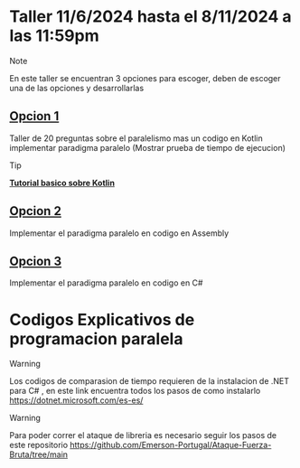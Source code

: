 # Taller 11/6/2024 hasta el 8/11/2024 a las 11:59pm

>[!NOTE]
>En este taller se encuentran 3 opciones para escoger, deben de escoger una de las opciones y desarrollarlas

## [Opcion 1](https://github.com/samuelleyton2006/ParadigmaProgramacionParalelo/tree/main/Taller%20Paralelismo/Opcion%201)

Taller de 20 preguntas sobre el paralelismo mas un codigo en Kotlin implementar paradigma paralelo (Mostrar prueba de tiempo de ejecucion)

>[!TIP]
>[**Tutorial basico sobre Kotlin**](https://learnxinyminutes.com/docs/es-es/kotlin-es/)

## [Opcion 2](https://github.com/samuelleyton2006/ParadigmaProgramacionParalelo/tree/main/Taller%20Paralelismo/Opcion2)

Implementar el paradigma paralelo en codigo en Assembly

## [Opcion 3](https://github.com/samuelleyton2006/ParadigmaProgramacionParalelo/tree/main/Taller%20Paralelismo/Opcion3)

Implementar el paradigma paralelo en codigo en C#

# Codigos Explicativos de programacion paralela

> [!WARNING]
> Los codigos de comparasion de tiempo requieren de la instalacion de .NET para C# , en este link encuentra todos los pasos de como instalarlo https://dotnet.microsoft.com/es-es/

> [!WARNING]
> Para poder correr el ataque de libreria es necesario seguir los pasos de este repositorio https://github.com/Emerson-Portugal/Ataque-Fuerza-Bruta/tree/main

